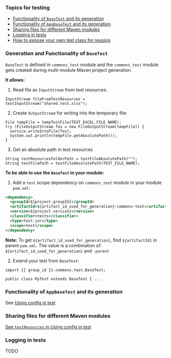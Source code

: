 ### Topics for testing

- [Functionality of `BaseTest` and its generation](#generation-and-functionality-of-basetest)
- [Functionality of `AppBaseTest` and its generation](#functionality-of-appbasetest-and-its-generation)
- [Sharing files for different Maven modules](#sharing-files-for-different-maven-modules)
- [Logging in tests](#logging-in-tests)
- [How to expose your own test class for reusing](configuration.md)


### Generation and Functionality of `BaseTest`

`BaseTest` is defined in `commons_test` module and the `commons_test` module 
gets created during multi-module Maven project generation.

**It allows:** 

1. Read file as `InputStream` from test resources:
```
InputStream fileFromTestResources = testInputStream("shared.test.xlsx");
```
2. Create `OutputStream` for writing into the temporary file:
```
File tempFile = tempTestFile(TEST_EXCEL_FILE_NAME);
try (FileOutputStream fos = new FileOutputStream(tempFile)) {
  service.writeIntoFile(fos);
  System.out.println(tempFile.getAbsolutePath());
}
```

3. Get an absolute path in test resources
```
String testResourcesFolderPath = testFileAbsolutePath("");
String testFilePath = testFileAbsolutePath(TEST_FILE_NAME);
```

**To be able to use the `BaseTest` in your module:**

1. Add a `test` scope dependency on `commons_test` module 
  in your module `pom.xml`:
```xml
<dependency>
  <groupId>${project.groupId}</groupId>
  <artifactId>${artifact_id_used_for_generation}-commons-test</artifactId>
  <version>${project.version}</version>
  <classifier>tests</classifier>
  <type>test-jar</type>
  <scope>test</scope>
</dependency>
```
**Note:** To get `${artifact_id_used_for_generation}`, find `${artifactId}` in parent `pom.xml`.
The value is a combination of: `${artifact_id_used_for_generation}` and `-parent`

2. Extend your test from `BaseTest`:
```
import {{ group_id }}.commons.test.BaseTest;

public class MyTest extends BaseTest { ...
```

### Functionality of `AppBaseTest` and its generation

See [Using config in test](../configuration/file.based/configuration.accessing.md#3-using-config-in-test)

### Sharing files for different Maven modules

[See `testResources` in Using config in test](../configuration/file.based/configuration.accessing.md#3-using-config-in-test)

### Logging in tests

TODO